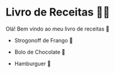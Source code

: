 # Livro de Receitas :woman_cook:

Olá! Bem vindo ao meu livro de receitas :wave:

- Strogonoff de Frango :chicken:

- Bolo de Chocolate :birthday:

- Hamburguer :hamburger:

  
